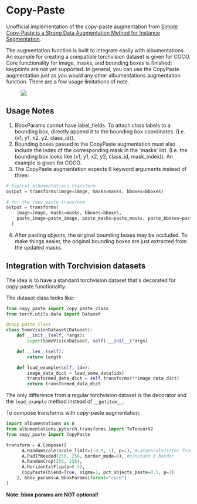 
# Copy-Paste
Unofficial implementation of the copy-paste augmentation from [Simple Copy-Paste is a Strong Data Augmentation Method for Instance Segmentation](https://arxiv.org/abs/2012.07177v1).

The augmentation function is built to integrate easily with albumentations. An example for creating a compatible torchvision dataset is given for COCO. Core functionality for image, masks, and bounding boxes is finished; keypoints are not yet supported. In general, you can use the CopyPaste augmentation just as you would any other albumentations augmentation function. There are a few usage limitations of note.

<figure>
  <img src="./example.png"></img>
</figure>

## Usage Notes

1. BboxParams cannot have label_fields. To attach class labels to a bounding box, directly append it to the bounding box coordinates. (I.e. (x1, y1, x2, y2, class_id)).
2. Bounding boxes passed to the CopyPaste augmentation must also include the index of the corresponding mask in the 'masks' list. (I.e. the bounding box looks like (x1, y1, x2, y2, class_id, mask_index)). An example is given for COCO.
3. The CopyPaste augmentation expects 6 keyword arguments instead of three:

```python
# typical albumentations transform
output = transforms(image=image, masks=masks, bboxes=bboxes)

# for the copy paste transform
output = transforms(
    image=image, masks=masks, bboxes=bboxes,
    paste_image=paste_image, paste_masks=paste_masks, paste_bboxes=paste_bboxes
  )
```

4. After pasting objects, the original bounding boxes may be occluded. To make things easier,
the original bounding boxes are just extracted from the updated masks.

## Integration with Torchvision datasets

The idea is to have a standard torchvision dataset that's decorated for copy-paste functionality.

The dataset class looks like:

```python
from copy_paste import copy_paste_class
from torch.utils.data import Dataset

@copy_paste_class
class SomeVisionDataset(Dataset):
    def __init__(self, *args):
        super(SomeVisionDataset, self).__init__(*args)

    def __len__(self):
        return length

    def load_example(self, idx):
        image_data_dict = load_some_data(idx)
        transformed_data_dict = self.transforms(**image_data_dict)
        return transformed_data_dict

```
The only difference from a regular torchvision dataset is the decorator and the ```load_example``` method
instead of ```__getitem__```.

To compose transforms with copy-paste augmentation:

```python
import albumentations as A
from albumentations.pytorch.transforms import ToTensorV2
from copy_paste import CopyPaste

transform = A.Compose([
      A.RandomScale(scale_limit=(-0.9, 1), p=1), #LargeScaleJitter from scale of 0.1 to 2
      A.PadIfNeeded(256, 256, border_mode=0), #constant 0 border
      A.RandomCrop(256, 256),
      A.HorizontalFlip(p=0.5),
      CopyPaste(blend=True, sigma=1, pct_objects_paste=0.5, p=1)
    ], bbox_params=A.BboxParams(format="coco")
)
```

**Note: bbox params are NOT optional!**
